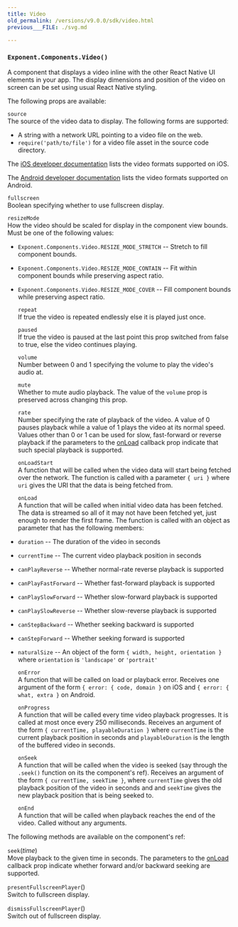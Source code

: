 ```yaml
---
title: Video
old_permalink: /versions/v9.0.0/sdk/video.html
previous___FILE: ./svg.md

---
```


### `Exponent.Components.Video()`  
A component that displays a video inline with the other React Native UI elements in your app. The display dimensions and position of the video on screen can be set using usual React Native styling.

The following props are available:

 `source`  
The source of the video data to display. The following forms are supported:

-   A string with a network URL pointing to a video file on the web.
-   `require('path/to/file')` for a video file asset in the source code directory.

The [iOS developer documentation](https://developer.apple.com/library/ios/documentation/Miscellaneous/Conceptual/iPhoneOSTechOverview/MediaLayer/MediaLayer.html) lists the video formats supported on iOS.

The [Android developer documentation](https://developer.android.com/guide/appendix/media-formats.html#formats-table) lists the video formats supported on Android.

 `fullscreen`  
Boolean specifying whether to use fullscreen display.

 `resizeMode`  
How the video should be scaled for display in the component view bounds. Must be one of the following values:

-   `Exponent.Components.Video.RESIZE_MODE_STRETCH` -- Stretch to fill component bounds.
-   `Exponent.Components.Video.RESIZE_MODE_CONTAIN` -- Fit within component bounds while preserving aspect ratio.
-   `Exponent.Components.Video.RESIZE_MODE_COVER` -- Fill component bounds while preserving aspect ratio.

     `repeat`  
    If true the video is repeated endlessly else it is played just once.

     `paused`  
    If true the video is paused at the last point this prop switched from false to true, else the video continues playing.

     `volume`  
    Number between 0 and 1 specifying the volume to play the video's audio at.

     `mute`  
    Whether to mute audio playback. The value of the `volume` prop is preserved across changing this prop.

     `rate`  
    Number specifying the rate of playback of the video. A value of 0 pauses playback while a value of 1 plays the video at its normal speed. Values other than 0 or 1 can be used for slow, fast-forward or reverse playback if the parameters to the [onLoad](https://docs.getexponent.com/versions/v9.0.0/guides#video-on-load) callback prop indicate that such special playback is supported.

     `onLoadStart`  
    A function that will be called when the video data will start being fetched over the network. The function is called with a parameter `{ uri }` where `uri` gives the URI that the data is being fetched from.

     `onLoad`  
    A function that will be called when initial video data has been fetched. The data is streamed so all of it may not have been fetched yet, just enough to render the first frame. The function is called with an object as parameter that has the following members:

-   `duration` -- The duration of the video in seconds
-   `currentTime` -- The current video playback position in seconds
-   `canPlayReverse` -- Whether normal-rate reverse playback is supported
-   `canPlayFastForward` -- Whether fast-forward playback is supported
-   `canPlaySlowForward` -- Whether slow-forward playback is supported
-   `canPlaySlowReverse` -- Whether slow-reverse playback is supported
-   `canStepBackward` -- Whether seeking backward is supported
-   `canStepForward` -- Whether seeking forward is supported
-   `naturalSize` -- An object of the form `{ width, height, orientation }` where `orientation` is `'landscape'` or `'portrait'`

     `onError`  
    A function that will be called on load or playback error. Receives one argument of the form `{ error: { code, domain }` on iOS and `{ error: { what, extra }` on Android.

     `onProgress`  
    A function that will be called every time video playback progresses. It is called at most once every 250 milliseconds. Receives an argument of the form `{ currentTime, playableDuration }` where `currentTime` is the current playback position in seconds and `playableDuration` is the length of the buffered video in seconds.

     `onSeek`  
    A function that will be called when the video is seeked (say through the `.seek()` function on its the component's ref). Receives an argument of the form `{ currentTime, seekTime }`, where `currentTime` gives the old playback position of the video in seconds and and `seekTime` gives the new playback position that is being seeked to.

     `onEnd`  
    A function that will be called when playback reaches the end of the video. Called without any arguments.

The following methods are available on the component's ref:

 `seek`(_time_)  
Move playback to the given time in seconds. The parameters to the [onLoad](https://docs.getexponent.com/versions/v9.0.0/guides#video-on-load) callback prop indicate whether forward and/or backward seeking are supported.

 `presentFullscreenPlayer`()  
Switch to fullscreen display.

 `dismissFullscreenPlayer`()  
Switch out of fullscreen display.
